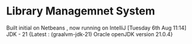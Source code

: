 # Library Managemnet System 
Built initial on Netbeans , now running on IntelliJ [Tuesday 6th Aug 11:14]
JDK - 21 {Latest : (graalvm-jdk-21) Oracle openJDK version 21.0.4}



